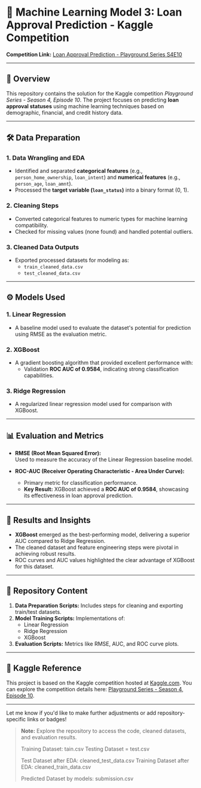 # 🏦 Machine Learning Model 3: Loan Approval Prediction - Kaggle Competition

**Competition Link:** [Loan Approval Prediction - Playground Series S4E10](https://www.kaggle.com/competitions/playground-series-s4e10/overview)

---

## 📖 Overview

This repository contains the solution for the Kaggle competition *Playground Series - Season 4, Episode 10*. The project focuses on predicting **loan approval statuses** using machine learning techniques based on demographic, financial, and credit history data.

---

## 🛠️ Data Preparation

### 1. **Data Wrangling and EDA**
- Identified and separated **categorical features** (e.g., `person_home_ownership`, `loan_intent`) and **numerical features** (e.g., `person_age`, `loan_amnt`).
- Processed the **target variable (`loan_status`)** into a binary format (0, 1).

### 2. **Cleaning Steps**
- Converted categorical features to numeric types for machine learning compatibility.
- Checked for missing values (none found) and handled potential outliers.

### 3. **Cleaned Data Outputs**
- Exported processed datasets for modeling as:
  - `train_cleaned_data.csv`
  - `test_cleaned_data.csv`

---

## ⚙️ Models Used

### 1. **Linear Regression**
- A baseline model used to evaluate the dataset's potential for prediction using RMSE as the evaluation metric.

### 2. **XGBoost**
- A gradient boosting algorithm that provided excellent performance with:
  - Validation **ROC AUC of 0.9584**, indicating strong classification capabilities.

### 3. **Ridge Regression**
- A regularized linear regression model used for comparison with XGBoost.

---

## 📊 Evaluation and Metrics

- **RMSE (Root Mean Squared Error):**  
  Used to measure the accuracy of the Linear Regression baseline model.

- **ROC-AUC (Receiver Operating Characteristic - Area Under Curve):**  
  - Primary metric for classification performance.
  - **Key Result:** XGBoost achieved a **ROC AUC of 0.9584**, showcasing its effectiveness in loan approval prediction.

---

## 🔑 Results and Insights

- **XGBoost** emerged as the best-performing model, delivering a superior AUC compared to Ridge Regression.
- The cleaned dataset and feature engineering steps were pivotal in achieving robust results.
- ROC curves and AUC values highlighted the clear advantage of XGBoost for this dataset.

---

## 📁 Repository Content

1. **Data Preparation Scripts:** Includes steps for cleaning and exporting train/test datasets.
2. **Model Training Scripts:** Implementations of:
   - Linear Regression
   - Ridge Regression
   - XGBoost
3. **Evaluation Scripts:** Metrics like RMSE, AUC, and ROC curve plots.

---

## 📌 Kaggle Reference

This project is based on the Kaggle competition hosted at [Kaggle.com](https://www.kaggle.com). You can explore the competition details here: [Playground Series - Season 4, Episode 10](https://www.kaggle.com/competitions/playground-series-s4e10/overview).

---

Let me know if you'd like to make further adjustments or add repository-specific links or badges!

> **Note:** Explore the repository to access the code, cleaned datasets, and evaluation results.
>
> Training Dataset: tain.csv
> Testing Dataset = test.csv
>
> Test Dataset after EDA: cleaned_test_data.csv
> Training Dataset after EDA: cleaned_train_data.csv
>
> Predicted Dataset by models: submission.csv
